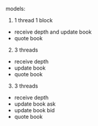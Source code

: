 models:

1. 1 thread 1 block

- receive depth and update book
- quote book

2. 3 threads

- receive depth
- update book
- quote book

3. 3 threads

- receive depth
- update book ask
- update book bid
- quote book
